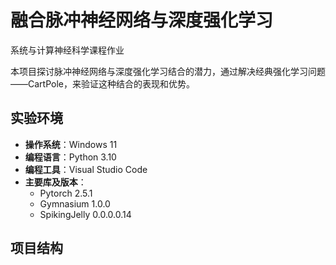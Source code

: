 # 融合脉冲神经网络与深度强化学习
系统与计算神经科学课程作业

本项目探讨脉冲神经网络与深度强化学习结合的潜力，通过解决经典强化学习问题——CartPole，来验证这种结合的表现和优势。

## 实验环境

- **操作系统**：Windows 11
- **编程语言**：Python 3.10
- **编程工具**：Visual Studio Code
- **主要库及版本**：
  - Pytorch 2.5.1
  - Gymnasium 1.0.0
  - SpikingJelly 0.0.0.0.14

## 项目结构

